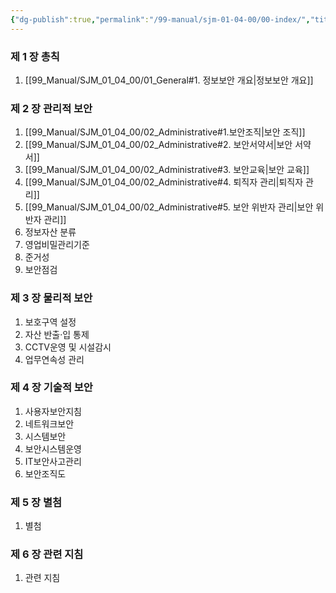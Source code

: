 ```yaml
---
{"dg-publish":true,"permalink":"/99-manual/sjm-01-04-00/00-index/","title":"목차","tags":["정보보안관리규정","보안"],"noteIcon":"","created":"","updated":""}
---
```


### 제 1 장 총칙

1. [[99_Manual/SJM_01_04_00/01_General#1. 정보보안 개요\|정보보안 개요]]

### 제 2 장 관리적 보안

1.  [[99_Manual/SJM_01_04_00/02_Administrative#1.보안조직\|보안 조직]]
2. [[99_Manual/SJM_01_04_00/02_Administrative#2. 보안서약서\|보안 서약서]]
3. [[99_Manual/SJM_01_04_00/02_Administrative#3. 보안교육\|보안 교육]]
4. [[99_Manual/SJM_01_04_00/02_Administrative#4. 퇴직자 관리\|퇴직자 관리]]
5. [[99_Manual/SJM_01_04_00/02_Administrative#5. 보안 위반자 관리\|보안 위반자 관리]]
6. 정보자산 분류
7. 영업비밀관리기준
8. 준거성
9. 보안점검

### 제 3 장 물리적 보안

1. 보호구역 설정
3. 자산 반출·입 통제
4. CCTV운영 및 시설감시
5. 업무연속성 관리

### 제 4 장 기술적 보안

1. 사용자보안지침
2. 네트워크보안
3. 시스템보안
4. 보안시스템운영
5. IT보안사고관리
6. 보안조직도

### 제 5 장 별첨

1. 별첨

### 제 6 장 관련 지침

1. 관련 지침